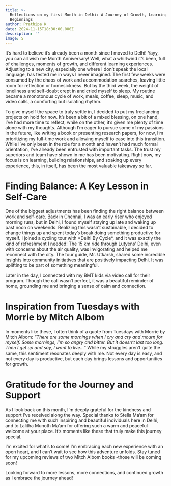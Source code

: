 ```yaml
---
title: >-
  Reflections on my first Month in Delhi: A Journey of Growth, Learning, and New
  Beginnings
author: Prathipa K
date: 2024-11-15T18:30:00.000Z
description: ''
image: S
---
```


It’s hard to believe it’s already been a month since I moved to Delhi! Yayy, you can all wish me Month Anniversary! Well, what a whirlwind it’s been, full of challenges, moments of growth, and different learning experiences. Adjusting to a new city, especially one where I don’t speak the local language, has tested me in ways I never imagined. The first few weeks were consumed by the chaos of work and accommodation searches, leaving little room for reflection or homesickness. But by the third week, the weight of loneliness and self-doubt crept in and cried myself to sleep. My routine became a monotonous cycle of work, meals, coffee, sleep, music, and video calls, a comforting but isolating rhythm.

To give myself the space to truly settle in, I decided to put my freelancing projects on hold for now. It’s been a bit of a mixed blessing, on one hand, I’ve had more time to reflect, while on the other, it’s given me plenty of time alone with my thoughts. Although I’m eager to pursue some of my passions in the future, like writing a book or presenting research papers, for now, I’m prioritizing my full-time work and allowing myself to ease into this transition. While I’ve only been in the role for a month and haven’t had much formal orientation, I’ve already been entrusted with important tasks. The trust my superiors and team have shown in me has been motivating. Right now, my focus is on learning, building relationships, and soaking up every experience, this, in itself, has been the most valuable takeaway so far.

# Finding Balance: A Key Lesson in Self-Care

One of the biggest adjustments has been finding the right balance between work and self-care. Back in Chennai, I was an early riser who enjoyed morning runs, but in Delhi, I found myself staying up late and waking up past noon on weekends. Realizing this wasn’t sustainable, I decided to change things up and spent today’s break doing something productive for myself. I joined a cycling tour with \*Delhi By Cycle\*, and it was exactly the kind of refreshment I needed! The 15 km ride through Lutyens’ Delhi, even with concerns about the air quality, was invigorating and helped me reconnect with the city. The tour guide, Mr. Utkarsh, shared some incredible insights into community initiatives that are positively impacting Delhi. It was uplifting to be part of something meaningful.

Later in the day, I connected with my BMT kids via video call for their program. Though the call wasn’t perfect, it was a beautiful reminder of home, grounding me and bringing a sense of calm and connection.

# I**nspiration from Tuesdays with Morrie by Mitch Albom**

In moments like these, I often think of a quote from Tuesdays with Morrie by Mitch Albom: *“There are some mornings when I cry and cry and mourn for myself. Some mornings, I’m so angry and bitter. But it doesn’t last too long. Then I get up and say, I want to live…*” While my struggles aren’t quite the same, this sentiment resonates deeply with me. Not every day is easy, and not every day is productive, but each day brings lessons and opportunities for growth. 

# **Gratitude for the Journey and Support**

As I look back on this month, I’m deeply grateful for the kindness and support I’ve received along the way. Special thanks to Stella Ma’am for connecting me with such inspiring and beautiful individuals here in Delhi, and to Lalitha Munoth Ma’am for offering such a warm and peaceful welcome at your place. It’s moments like these that truly make this journey special.

I’m excited for what’s to come! I’m embracing each new experience with an open heart, and I can’t wait to see how this adventure unfolds. Stay tuned for my upcoming reviews of two Mitch Albom books -those will be coming soon!

Looking forward to more lessons, more connections, and continued growth as I embrace the journey ahead!
